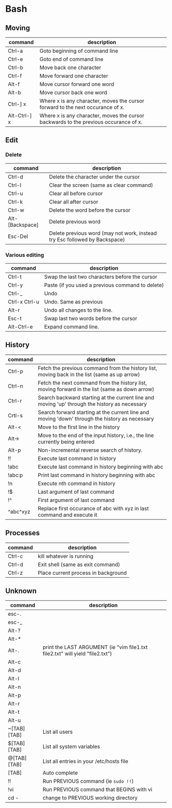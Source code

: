 Bash
====

## Moving

| command      | description                                                                         |
|--------------|-------------------------------------------------------------------------------------|
| Ctrl-a       | Goto beginning of command line                                                      |
| Ctrl-e       | Goto end of command line                                                            |
| Ctrl-b       | Move back one character                                                             |
| Ctrl-f       | Move forward one character                                                          |
| Alt-f        | Move cursor forward one word                                                        |
| Alt-b        | Move cursor back one word                                                           |
| Ctrl-] x     | Where x is any character, moves the cursor forward to the next occurance of x.      |
| Alt-Ctrl-] x | Where x is any character, moves the cursor backwards to the previous occurance of x.|


## Edit
### Delete
| command           | description                    |
|-------------------|--------------------------------|
| Ctrl-d            | Delete the character under the cursor |
| Ctrl-l            | Clear the screen (same as clear command) |
| Ctrl-u            | Clear all before cursor |
| Ctrl-k            | Clear all after cursor |
| Ctrl-w            | Delete the word before the cursor |
| Alt-[Backspace]   | Delete previous word |
| Esc-Del           | Delete previous word (may not work, instead try Esc followed by Backspace) |

### Various editing
| command           | description                                   |
|-------------------|-----------------------------------------------|
| Ctrl-t            | Swap the last two characters before the cursor |
| Ctrl-y            | Paste (if you used a previous command to delete) |
| Ctrl-_            | Undo |
| Ctrl-x Ctrl-u     | Undo. Same as previous |
| Alt-r             | Undo all changes to the line. |
| Esc-t             | Swap last two words before the cursor |
| Alt-Ctrl-e	    | Expand command line. |

## History
| command           | description                                   |
|-------------------|-----------------------------------------------|
| Ctrl-p            | Fetch the previous command from the history list, moving back in the list (same as up arrow) |
| Ctrl-n            | Fetch the next command from the history list, moving forward in the list (same as down arrow) |
| Ctrl-r            | Search backward starting at the current line and moving 'up' through the history as necessary |
| Crtl-s            | Search forward starting at the current line and moving 'down' through the history as necessary |
| Alt-<             | Move to the first line in the history |
| Alt->             | Move to the end of the input history, i.e., the line currently being entered |
| Alt-p		        | Non-incremental reverse search of history.
| !!		        | Execute last command in history
| !abc		        | Execute last command in history beginning with abc
| !abc:p	        | Print last command in history beginning with abc
| !n		        | Execute nth command in history
| !$		        | Last argument of last command
| !^		        | First argument of last command
| ^abc^xyz          | Replace first occurance of abc with xyz in last command and execute it
 
## Processes
| command           | description                                   |
|-------------------|-----------------------------------------------|
| Ctrl-c            | kill whatever is running |
| Ctrl-d            | Exit shell (same as exit command) |
| Ctrl-z            | Place current process in background |

## Unknown
| command           | description                                   |
|-------------------|-----------------------------------------------|
| esc-.           | |
| esc-_           | |
| Alt-?           | |
| Alt-\*          | |
| Alt-.           | print the LAST ARGUMENT (ie "vim file1.txt file2.txt" will yield "file2.txt") |
| Alt-c           | |
| Alt-d           | |
| Alt-l           | |
| Alt-n           | |
| Alt-p           | |
| Alt-r           | |
| Alt-t           | |
| Alt-u           | |
| ~[TAB][TAB]       | List all users |
| $[TAB][TAB]       | List all system variables |
| @[TAB][TAB]       | List all entries in your /etc/hosts file |
| [TAB]             | Auto complete |
| !!                | Run PREVIOUS command (ie `sudo !!`) |
| !vi               | Run PREVIOUS command that BEGINS with vi |
| cd -              | change to PREVIOUS working directory |

